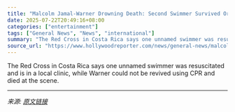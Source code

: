 ```yaml
---
title: "Malcolm Jamal-Warner Drowning Death: Second Swimmer Survived Ordeal"
date: 2025-07-22T20:49:16+08:00
categories: ["entertainment"]
tags: ["General News", "News", "international"]
summary: "The Red Cross in Costa Rica says one unnamed swimmer was resuscitated and is in a local clinic, while Warner could not be revived using CPR and died at the scene."
source_url: "https://www.hollywoodreporter.com/news/general-news/malcolm-jamal-warner-drowning-second-swimmer-1236325950/"
---
```


The Red Cross in Costa Rica says one unnamed swimmer was resuscitated and is in a local clinic, while Warner could not be revived using CPR and died at the scene.

---

*来源: [原文链接](https://www.hollywoodreporter.com/news/general-news/malcolm-jamal-warner-drowning-second-swimmer-1236325950/)*

